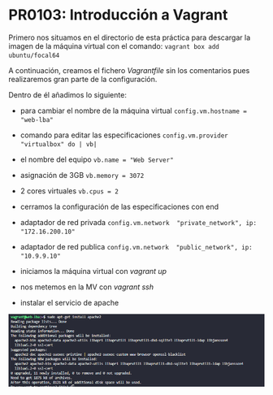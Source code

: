 # PR0103: Introducción a Vagrant

Primero nos situamos en el directorio de esta práctica para descargar la imagen de la máquina virtual con el comando: 
``
vagrant box add ubuntu/focal64
``

A continuación, creamos el fichero *Vagrantfile* sin los comentarios pues realizaremos gran parte de la configuración.

Dentro de él añadimos lo siguiente:

- para cambiar el nombre de la máquina virtual
``
config.vm.hostname = "web-lba"
``

- comando para editar las especificaciones
``
 config.vm.provider "virtualbox" do | vb| 
``

- el nombre del equipo
``
vb.name = "Web Server"
``

- asignación de 3GB
``
 vb.memory = 3072 
 ``

- 2 cores virtuales
``
vb.cpus = 2
``

- cerramos la configuración de las especificaciones con end

- adaptador de red privada
``
config.vm.network  "private_network", ip: "172.16.200.10"
``

- adaptador de red publica
``
config.vm.network  "public_network", ip: "10.9.9.10"
``
  

- iniciamos la máquina virtual con *vagrant up*
- nos metemos en la MV con *vagrant ssh*
- instalar el servicio de apache

![alt text](image.png)